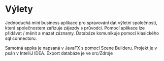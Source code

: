 # Výlety
Jednoduchá mini business aplikace pro spravování dat výletní společnosti, která společnostem zařizuje zájezdy s průvodci.
Pomocí aplikace lze přidávat / měnit a mazat záznamy.
Databáze komunikuje pomocí klasického sql connectoru.

Samotná appka je napsaná v JavaFX s pomocí Scene Builderu. 
Projekt je v psán v IntelliJ IDEA.
Export databáze je ve src/Zdroje
